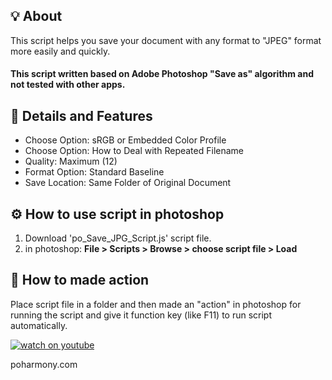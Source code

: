 ## 💡 About
This script helps you save your document with any format to "JPEG" format more easily and quickly.

#### This script written based on Adobe Photoshop "Save as" algorithm and not tested with other apps.

## 🔩 Details and Features
* Choose Option: sRGB or Embedded Color Profile
* Choose Option: How to Deal with Repeated Filename
* Quality: Maximum (12)
* Format Option: Standard Baseline
* Save Location: Same Folder of Original Document


## ⚙️ How to use script in photoshop
1. Download 'po_Save_JPG_Script.js' script file.
2. in photoshop: **File > Scripts > Browse > choose script file > Load**


## 🎥 How to made action
Place script file in a folder and then made an "action" in photoshop for running the script and give it function key (like F11) to run script automatically.

[![watch on youtube](https://img.youtube.com/vi/hr1IclAEiFI/0.jpg)](https://www.youtube.com/watch?v=hr1IclAEiFI)


poharmony.com
